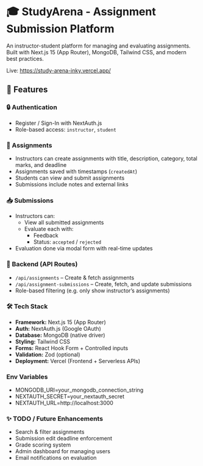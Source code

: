 # 🎓 StudyArena - Assignment Submission Platform

An instructor-student platform for managing and evaluating assignments. Built with Next.js 15 (App Router), MongoDB, Tailwind CSS, and modern best practices.

Live: https://study-arena-inky.vercel.app/

## 🚀 Features

### 🔒 Authentication
- Register / Sign-In with NextAuth.js
- Role-based access: `instructor`, `student`

### 📝 Assignments
- Instructors can create assignments with title, description, category, total marks, and deadline
- Assignments saved with timestamps (`createdAt`)
- Students can view and submit assignments
- Submissions include notes and external links

### 📥 Submissions
- Instructors can:
  - View all submitted assignments
  - Evaluate each with:
    - Feedback
    - Status: `accepted` / `rejected`
- Evaluation done via modal form with real-time updates

### 💾 Backend (API Routes)
- `/api/assignments` – Create & fetch assignments
- `/api/assignment-submissions` – Create, fetch, and update submissions
- Role-based filtering (e.g. only show instructor’s assignments)

### 🛠️ Tech Stack
- **Framework:** Next.js 15 (App Router)
- **Auth:** NextAuth.js (Google OAuth)
- **Database:** MongoDB (native driver)
- **Styling:** Tailwind CSS
- **Forms:** React Hook Form + Controlled inputs
- **Validation:** Zod (optional)
- **Deployment:** Vercel (Frontend + Serverless APIs)

### Env Variables
- MONGODB_URI=your_mongodb_connection_string
- NEXTAUTH_SECRET=your_nextauth_secret
- NEXTAUTH_URL=http://localhost:3000


### ✨ TODO / Future Enhancements
- Search & filter assignments
- Submission edit deadline enforcement
- Grade scoring system
- Admin dashboard for managing users
- Email notifications on evaluation


